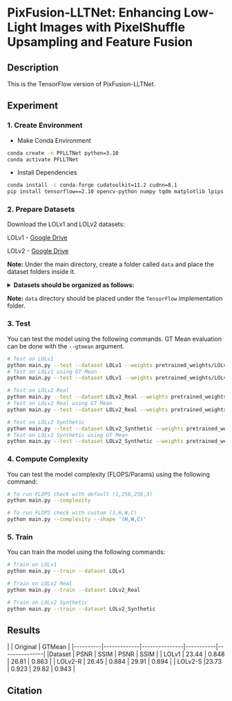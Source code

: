 # PixFusion-LLTNet: Enhancing Low-Light Images with PixelShuffle Upsampling and Feature Fusion

## Description
This is the TensorFlow version of PixFusion-LLTNet.

## Experiment

### 1. Create Environment
- Make Conda Environment
```bash
conda create -n PFLLTNet python=3.10
conda activate PFLLTNet
```
- Install Dependencies
```bash
conda install -c conda-forge cudatoolkit=11.2 cudnn=8.1
pip install tensorflow==2.10 opencv-python numpy tqdm matplotlib lpips
```

### 2. Prepare Datasets
Download the LOLv1 and LOLv2 datasets:

LOLv1 - [Google Drive](https://drive.google.com/file/d/1vhJg75hIpYvsmryyaxdygAWeHuiY_HWu/view?usp=sharing)

LOLv2 - [Google Drive](https://drive.google.com/file/d/1OMfP6Ks2QKJcru1wS2eP629PgvKqF2Tw/view?usp=sharing)

**Note:** Under the main directory, create a folder called ```data``` and place the dataset folders inside it.
<details>
  <summary>
  <b>Datasets should be organized as follows:</b>
  </summary>

    |--data   
    |    |--LOLv1
    |    |    |--Train
    |    |    |    |--input
    |    |    |    |     ...
    |    |    |    |--target
    |    |    |    |     ...
    |    |    |--Test
    |    |    |    |--input
    |    |    |    |     ...
    |    |    |    |--target
    |    |    |    |     ...
    |    |--LOLv2
    |    |    |--Real_captured
    |    |    |    |--Train
    |    |    |    |    |--Low
    |    |    |    |    |     ...
    |    |    |    |    |--Normal
    |    |    |    |    |     ...
    |    |    |    |--Test
    |    |    |    |    |--Low
    |    |    |    |    |     ...
    |    |    |    |    |--Normal
    |    |    |    |    |     ...
    |    |    |--Synthetic
    |    |    |    |--Train
    |    |    |    |    |--Low
    |    |    |    |    |    ...
    |    |    |    |    |--Normal
    |    |    |    |    |    ...
    |    |    |    |--Test
    |    |    |    |    |--Low
    |    |    |    |    |    ...
    |    |    |    |    |--Normal
    |    |    |    |    |    ...

</details>

**Note:** ```data``` directory should be placed under the ```TensorFlow``` implementation folder.

### 3. Test
You can test the model using the following commands.  GT Mean evaluation can be done with the ```--gtmean``` argument.

```bash
# Test on LOLv1
python main.py --test --dataset LOLv1 --weights pretrained_weights/LOLv1.h5
# Test on LOLv1 using GT Mean
python main.py --test --dataset LOLv1 --weights pretrained_weights/LOLv1.h5 --gtmean

# Test on LOLv2 Real
python main.py --test --dataset LOLv2_Real --weights pretrained_weights/LOLv2_Real.h5
# Test on LOLv2 Real using GT Mean
python main.py --test --dataset LOLv2_Real --weights pretrained_weights/LOLv2_Real.h5 --gtmean

# Test on LOLv2 Synthetic
python main.py --test --dataset LOLv2_Synthetic --weights pretrained_weights/LOLv2_Synthetic.h5
# Test on LOLv2 Synthetic using GT Mean
python main.py --test --dataset LOLv2_Synthetic --weights pretrained_weights/LOLv2_Synthetic.h5 --gtmean
```

### 4. Compute Complexity
You can test the model complexity (FLOPS/Params) using the following command:
```bash
# To run FLOPS check with default (1,256,256,3)
python main.py --complexity

# To run FLOPS check with custom (1,H,W,C)
python main.py --complexity --shape '(H,W,C)'
```

### 5. Train
You can train the model using the following commands:

```bash
# Train on LOLv1
python main.py --train --dataset LOLv1

# Train on LOLv2 Real
python main.py --train --dataset LOLv2_Real

# Train on LOLv2 Synthetic
python main.py --train --dataset LOLv2_Synthetic
```
## Results

|          |          Original           |         GTMean            |
|----------|-------------|---------------|-----------|---------------|
|Dataset   | PSNR        | SSIM          | PSNR      | SSIM          |
| LOLv1    | 23.44       | 0.848         | 26.81     | 0.863         |
| LOLv2-R  | 26.45       | 0.884         | 29.91     | 0.894         |
| LOLv2-S  |23.73        | 0.923         | 29.82     | 0.943         |

## Citation

